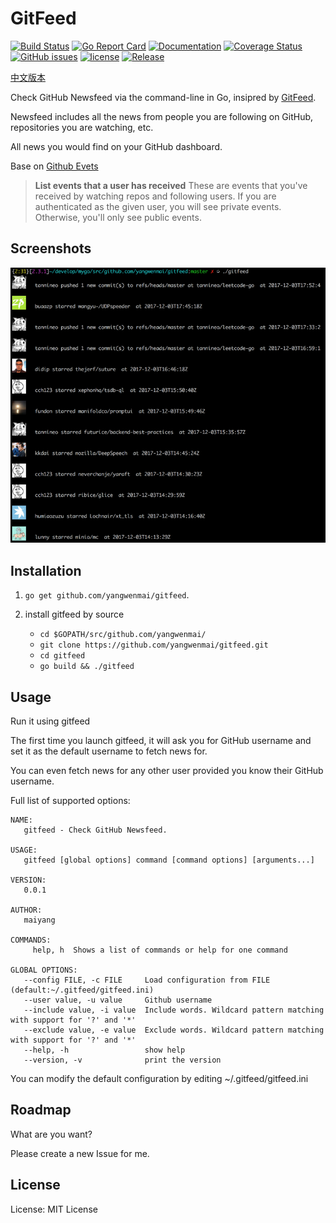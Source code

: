 # GitFeed #
[![Build Status](https://travis-ci.org/yangwenmai/gitfeed.svg?branch=master)](https://travis-ci.org/yangwenmai/gitfeed) [![Go Report Card](https://goreportcard.com/badge/github.com/yangwenmai/gitfeed)](https://goreportcard.com/report/github.com/yangwenmai/gitfeed)  [![Documentation](https://godoc.org/github.com/yangwenmai/gitfeed?status.svg)](http://godoc.org/github.com/yangwenmai/gitfeed) [![Coverage Status](https://coveralls.io/repos/github/yangwenmai/gitfeed/badge.svg?branch=master)](https://coveralls.io/github/yangwenmai/gitfeed?branch=master) [![GitHub issues](https://img.shields.io/github/issues/yangwenmai/gitfeed.svg)](https://github.com/yangwenmai/gitfeed/issues) [![license](https://img.shields.io/github/license/yangwenmai/gitfeed.svg?maxAge=2592000)](https://github.com/yangwenmai/gitfeed/LICENSE) [![Release](https://img.shields.io/github/release/yangwenmai/gitfeed.svg?label=Release)](https://github.com/yangwenmai/gitfeed/releases)

[中文版本](README_ZH.md)

Check GitHub Newsfeed via the command-line in Go, insipred by [GitFeed](https://github.com/ritiek/GitFeed).

Newsfeed includes all the news from people you are following on GitHub, repositories you are watching, etc.

All news you would find on your GitHub dashboard.

Base on [Github Evets](https://developer.github.com/v3/activity/events/#list-public-events-that-a-user-has-received)

>**List events that a user has received**
>These are events that you've received by watching repos and following users. If you are authenticated as the given user, you will see private events. Otherwise, you'll only see public events.

## Screenshots ##

![gitfeed screenshots](docs/gitfeed.png)

## Installation ##

1. `go get github.com/yangwenmai/gitfeed`.

2. install gitfeed by source

    - `cd $GOPATH/src/github.com/yangwenmai/`
    - `git clone https://github.com/yangwenmai/gitfeed.git`
    - `cd gitfeed`
    - `go build && ./gitfeed`

## Usage ##

Run it using gitfeed

The first time you launch gitfeed, it will ask you for GitHub username and set it as the default username to fetch news for.

You can even fetch news for any other user provided you know their GitHub username.

Full list of supported options:

```shell
NAME:
   gitfeed - Check GitHub Newsfeed.

USAGE:
   gitfeed [global options] command [command options] [arguments...]

VERSION:
   0.0.1

AUTHOR:
   maiyang

COMMANDS:
     help, h  Shows a list of commands or help for one command

GLOBAL OPTIONS:
   --config FILE, -c FILE     Load configuration from FILE (default:~/.gitfeed/gitfeed.ini)
   --user value, -u value     Github username
   --include value, -i value  Include words. Wildcard pattern matching with support for '?' and '*'
   --exclude value, -e value  Exclude words. Wildcard pattern matching with support for '?' and '*'
   --help, -h                 show help
   --version, -v              print the version
```

You can modify the default configuration by editing ~/.gitfeed/gitfeed.ini

## Roadmap ##

What are you want?

Please create a new Issue for me.

## License ##

License: MIT License